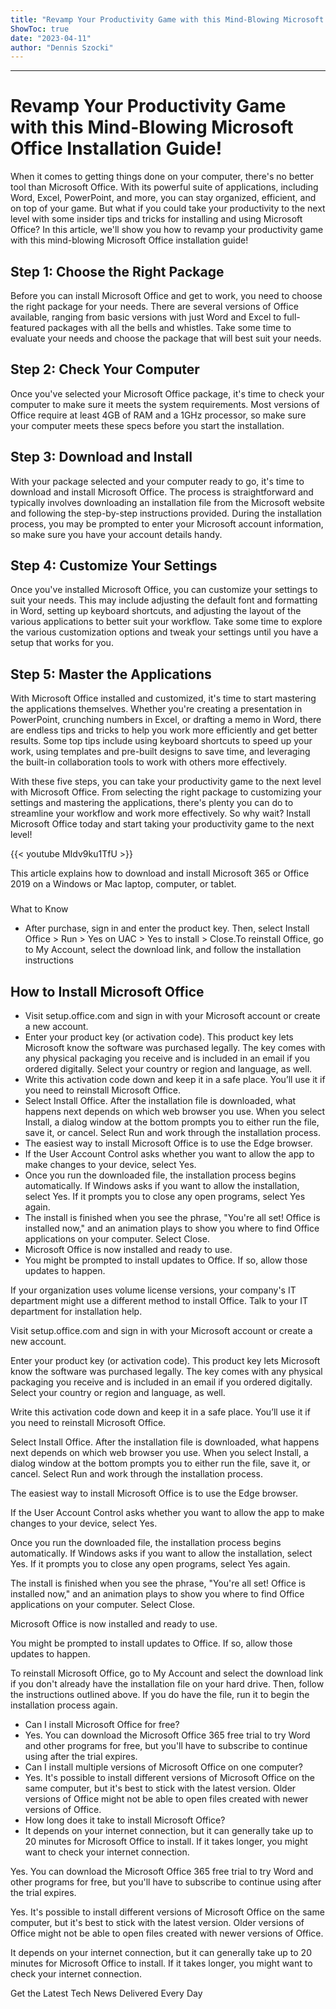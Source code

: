```yaml
---
title: "Revamp Your Productivity Game with this Mind-Blowing Microsoft Office Installation Guide!"
ShowToc: true 
date: "2023-04-11"
author: "Dennis Szocki"
---
```

*****
# Revamp Your Productivity Game with this Mind-Blowing Microsoft Office Installation Guide!

When it comes to getting things done on your computer, there's no better tool than Microsoft Office. With its powerful suite of applications, including Word, Excel, PowerPoint, and more, you can stay organized, efficient, and on top of your game. But what if you could take your productivity to the next level with some insider tips and tricks for installing and using Microsoft Office? In this article, we'll show you how to revamp your productivity game with this mind-blowing Microsoft Office installation guide!

## Step 1: Choose the Right Package

Before you can install Microsoft Office and get to work, you need to choose the right package for your needs. There are several versions of Office available, ranging from basic versions with just Word and Excel to full-featured packages with all the bells and whistles. Take some time to evaluate your needs and choose the package that will best suit your needs.

## Step 2: Check Your Computer

Once you've selected your Microsoft Office package, it's time to check your computer to make sure it meets the system requirements. Most versions of Office require at least 4GB of RAM and a 1GHz processor, so make sure your computer meets these specs before you start the installation.

## Step 3: Download and Install

With your package selected and your computer ready to go, it's time to download and install Microsoft Office. The process is straightforward and typically involves downloading an installation file from the Microsoft website and following the step-by-step instructions provided. During the installation process, you may be prompted to enter your Microsoft account information, so make sure you have your account details handy.

## Step 4: Customize Your Settings

Once you've installed Microsoft Office, you can customize your settings to suit your needs. This may include adjusting the default font and formatting in Word, setting up keyboard shortcuts, and adjusting the layout of the various applications to better suit your workflow. Take some time to explore the various customization options and tweak your settings until you have a setup that works for you.

## Step 5: Master the Applications

With Microsoft Office installed and customized, it's time to start mastering the applications themselves. Whether you're creating a presentation in PowerPoint, crunching numbers in Excel, or drafting a memo in Word, there are endless tips and tricks to help you work more efficiently and get better results. Some top tips include using keyboard shortcuts to speed up your work, using templates and pre-built designs to save time, and leveraging the built-in collaboration tools to work with others more effectively.

With these five steps, you can take your productivity game to the next level with Microsoft Office. From selecting the right package to customizing your settings and mastering the applications, there's plenty you can do to streamline your workflow and work more effectively. So why wait? Install Microsoft Office today and start taking your productivity game to the next level!

{{< youtube MIdv9ku1TfU >}} 




This article explains how to download and install Microsoft 365 or Office 2019 on a Windows or Mac laptop, computer, or tablet.

 
### 
What to Know
 
- After purchase, sign in and enter the product key. Then, select Install Office > Run > Yes on UAC > Yes to install > Close.To reinstall Office, go to My Account, select the download link, and follow the installation instructions

 
##   How to Install Microsoft Office  
 
- Visit setup.office.com and sign in with your Microsoft account or create a new account.
 - Enter your product key (or activation code). This product key lets Microsoft know the software was purchased legally. The key comes with any physical packaging you receive and is included in an email if you ordered digitally. Select your country or region and language, as well.
 - Write this activation code down and keep it in a safe place. You’ll use it if you need to reinstall Microsoft Office.
 - Select Install Office. After the installation file is downloaded, what happens next depends on which web browser you use. When you select Install, a dialog window at the bottom prompts you to either run the file, save it, or cancel. Select Run and work through the installation process.
 - The easiest way to install Microsoft Office is to use the Edge browser.
 - If the User Account Control asks whether you want to allow the app to make changes to your device, select Yes.
 - Once you run the downloaded file, the installation process begins automatically. If Windows asks if you want to allow the installation, select Yes. If it prompts you to close any open programs, select Yes again.
 - The install is finished when you see the phrase, "You're all set! Office is installed now," and an animation plays to show you where to find Office applications on your computer. Select Close.
 - Microsoft Office is now installed and ready to use.
 - You might be prompted to install updates to Office. If so, allow those updates to happen.

 
If your organization uses volume license versions, your company's IT department might use a different method to install Office. Talk to your IT department for installation help.
 

Visit setup.office.com and sign in with your Microsoft account or create a new account.

 

Enter your product key (or activation code). This product key lets Microsoft know the software was purchased legally. The key comes with any physical packaging you receive and is included in an email if you ordered digitally. Select your country or region and language, as well.

 
Write this activation code down and keep it in a safe place. You’ll use it if you need to reinstall Microsoft Office.
 

Select Install Office. After the installation file is downloaded, what happens next depends on which web browser you use. When you select Install, a dialog window at the bottom prompts you to either run the file, save it, or cancel. Select Run and work through the installation process.

 
The easiest way to install Microsoft Office is to use the Edge browser.
 

If the User Account Control asks whether you want to allow the app to make changes to your device, select Yes.

 

Once you run the downloaded file, the installation process begins automatically. If Windows asks if you want to allow the installation, select Yes. If it prompts you to close any open programs, select Yes again.

 

The install is finished when you see the phrase, "You're all set! Office is installed now," and an animation plays to show you where to find Office applications on your computer. Select Close.

 

Microsoft Office is now installed and ready to use.

 
You might be prompted to install updates to Office. If so, allow those updates to happen.
 
To reinstall Microsoft Office, go to My Account and select the download link if you don't already have the installation file on your hard drive. Then, follow the instructions outlined above. If you do have the file, run it to begin the installation process again.
 
- Can I install Microsoft Office for free?
 - Yes. You can download the Microsoft Office 365 free trial to try Word and other programs for free, but you'll have to subscribe to continue using after the trial expires.
 - Can I install multiple versions of Microsoft Office on one computer?
 - Yes. It's possible to install different versions of Microsoft Office on the same computer, but it's best to stick with the latest version. Older versions of Office might not be able to open files created with newer versions of Office.
 - How long does it take to install Microsoft Office?
 - It depends on your internet connection, but it can generally take up to 20 minutes for Microsoft Office to install. If it takes longer, you might want to check your internet connection.

 
Yes. You can download the Microsoft Office 365 free trial to try Word and other programs for free, but you'll have to subscribe to continue using after the trial expires.
 
Yes. It's possible to install different versions of Microsoft Office on the same computer, but it's best to stick with the latest version. Older versions of Office might not be able to open files created with newer versions of Office.
 
It depends on your internet connection, but it can generally take up to 20 minutes for Microsoft Office to install. If it takes longer, you might want to check your internet connection.
 

Get the Latest Tech News Delivered Every Day




